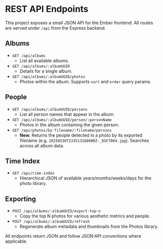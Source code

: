 # REST API Endpoints

This project exposes a small JSON API for the Ember frontend. All routes are served under `/api` from the Express backend.

## Albums

- `GET /api/albums`
  - List all available albums.
- `GET /api/albums/:albumUUID`
  - Details for a single album.
- `GET /api/albums/:albumUUID/photos`
  - Photos within the album. Supports `sort` and `order` query params.

## People

- `GET /api/albums/:albumUUID/persons`
  - List all person names that appear in the album.
- `GET /api/albums/:albumUUID/person/:personName`
  - Photos in the album containing the given person.
- `GET /api/photos/by-filename/:filename/persons`
  - **New.** Returns the people detected in a photo by its exported filename (e.g. `20250530T233513160000Z-_DSF7004.jpg`). Searches across all album data.

## Time Index

- `GET /api/time-index`
  - Hierarchical JSON of available years/months/weeks/days for the photo library.

## Exporting

- `POST /api/albums/:albumUUID/export-top-n`
  - Copy the top N photos for various aesthetic metrics and people.
- `POST /api/albums/:albumUUID/refresh`
  - Regenerate album metadata and thumbnails from the Photos library.

All endpoints return JSON and follow JSON:API conventions where applicable.
